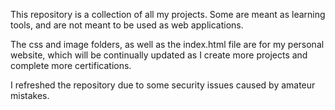 This repository is a collection of all my projects.
Some are meant as learning tools, and are not meant
to be used as web applications.

The css and image folders, as well as the index.html file are
for my personal website, which will be continually updated as
I create more projects and complete more certifications.

I refreshed the repository due to some security issues caused by
amateur mistakes.
